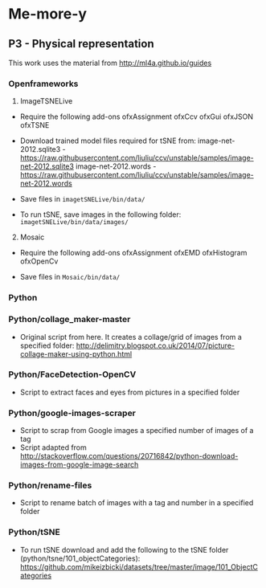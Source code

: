 # Me-more-y

## P3 - Physical representation
This work uses the material from http://ml4a.github.io/guides

### Openframeworks

1. ImageTSNELive
* Require the following add-ons
ofxAssignment
ofxCcv
ofxGui
ofxJSON
ofxTSNE

* Download trained model files required for tSNE from:
image-net-2012.sqlite3 - https://raw.githubusercontent.com/liuliu/ccv/unstable/samples/image-net-2012.sqlite3
image-net-2012.words - https://raw.githubusercontent.com/liuliu/ccv/unstable/samples/image-net-2012.words

* Save files in ```imagetSNELive/bin/data/```

* To run tSNE, save images in the following folder:
```imagetSNELive/bin/data/images/```


2. Mosaic
* Require the following add-ons
ofxAssignment
ofxEMD
ofxHistogram
ofxOpenCv

* Save files in ```Mosaic/bin/data/```

### Python

### Python/collage_maker-master

* Original script from here. It creates a collage/grid of images from a specified folder:
http://delimitry.blogspot.co.uk/2014/07/picture-collage-maker-using-python.html

### Python/FaceDetection-OpenCV

* Script to extract faces and eyes from pictures in a specified folder

### Python/google-images-scraper

* Script to scrap from Google images a specified number of images of a tag
* Script adapted from http://stackoverflow.com/questions/20716842/python-download-images-from-google-image-search

### Python/rename-files

* Script to rename batch of images with a tag and number in a specified folder

### Python/tSNE

* To run tSNE download and add the following to the tSNE folder (python/tsne/101_objectCategories):
https://github.com/mikeizbicki/datasets/tree/master/image/101_ObjectCategories
